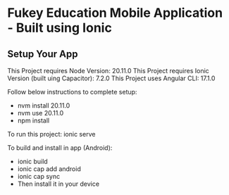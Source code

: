 # Fukey Education Mobile Application - Built using Ionic

## Setup Your App

This Project requires Node Version: 20.11.0
This Project requires Ionic Version (built uing Capacitor): 7.2.0
This Project uses Angular CLI: 17.1.0

Follow below instructions to complete setup:
* nvm install 20.11.0
* nvm use 20.11.0
* npm install

To run this project: ionic serve

To build and install in app (Android):
* ionic build
* ionic cap add android
* ionic cap sync
* Then install it in your device

